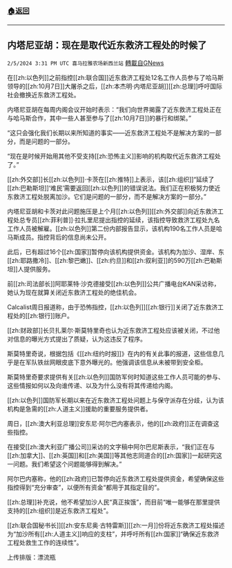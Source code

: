 ###  [:house:返回](README.md)
---


## 内塔尼亚胡：现在是取代近东救济工程处的时候了
`2/5/2024 3:31 PM UTC 喜马拉雅农场新西兰站` [轉載自GNews](https://gnews.org/articles/2283381)

在[[zh:以色列]]之前指控[[zh:联合国]]近东救济工程处12名工作人员参与了哈马斯领导的[[zh:10月7日]]大屠杀之后，[[zh:本杰明·内塔尼亚胡]][[zh:总理]]呼吁国际社会撤换近东救济工程处。

内塔尼亚胡在每周内阁会议开始时表示：“我们向世界揭露了近东救济工程处正在与哈马斯合作，其中一些人甚至参与了[[zh:10月7日]]的暴行和绑架。”

“这只会强化我们长期以来所知道的事实——近东救济工程处不是解决方案的一部分，而是问题的一部分。

“现在是时候开始用其他不受支持[[zh:恐怖主义]]影响的机构取代近东救济工程处了。”

[[zh:外交部]]长[[zh:以色列]]·卡茨在[[zh:推特]]上表示，该[[zh:组织]]“延续了[[zh:巴勒斯坦]]‘难民’需要返回[[zh:以色列]]的错误说法。我们正在积极努力使近东救济工程处脱离加沙。它们是问题的一部分，而不是解决方案的一部分。”

内塔尼亚胡和卡茨对此问题施压是上个月[[zh:以色列]][[zh:外交部]]向近东救济工程处总专员[[zh:菲利普]]·拉扎里尼提出指控的延续，该指控导致救济工程处九名工作人员被解雇。[[zh:以色列]]第二份内部报告显示，该机构190名工作人员是哈马斯成员。指控背后的信息尚未公开。

此后，已有超过16个[[zh:国家]]暂停向该机构提供资金。该机构为加沙、湿岸、东[[zh:耶路撒冷]]、[[zh:黎巴嫩]]、[[zh:约旦]]和[[zh:叙利亚]]的590万[[zh:巴勒斯坦]]人提供服务。

前[[zh:司法部长]]阿耶莱特·沙克德接受[[zh:以色列]]公共广播电台KAN采访称，她认为现在就算关闭近东救济工程处的绝佳机会。

Calcalist周日报道称，由于恐怖指控，[[zh:以色列]][[zh:银行]]关闭了近东救济工程处的[[zh:银行]]账户。

[[zh:财政部]]长贝扎莱尔·斯莫特里奇也认为近东救济工程处应该被关闭，不过他对信息的曝光方式提出了质疑，认为这违反了程序。

斯莫特里奇说，根据包括《[[zh:纽约时报]]》在内的有关此事的报道，这些信息几乎是在军队铁丝网眼皮底下意外曝光的。他强调该信息从未被带到安全柜。

斯莫特里奇要求提供有关[[zh:以色列]]国防军何时知道这些工作人员可能的参与、这些情报如何以及向谁传递、以及为什么没有将其传递给内阁。

[[zh:以色列]]国防军长期以来在近东救济工程处问题上与保守派存在分歧，认为该机构是急需的[[zh:人道主义]]援助的重要服务提供者。

周日，[[zh:澳大利亚总理]]安东尼·阿尔巴内塞表示，他的[[zh:政府]]正在调查这些指控。

在接受[[zh:澳大利亚广播公司]]采访的文字稿中阿尔巴尼斯表示，“我们正在与[[zh:加拿大]]、[[zh:英国]]和[[zh:美国]]等其他志同道合的[[zh:国家]]一起研究这一问题。我们希望这个问题能够得到解决。”

阿尔巴内塞称，他的[[zh:政府]]已暂停向近东救济工程处提供资金，希望确保这些指控得到“充分审查”，以便所有资金“都用于其指定目的”。

[[zh:总理]]补充说，他不希望加沙人民“真正挨饿”，而目前“唯一能够在那里提供支持的[[zh:组织]]是近东救济工程处”。

[[zh:联合国秘书长]][[zh:安东尼奥·古特雷斯]][[zh:一月]]份将近东救济工程处描述为“加沙所有[[zh:人道主义]]响应的支柱”，并呼吁所有[[zh:国家]]“确保近东救济工程处救生工作的连续性”。

上传排版：漂流瓶
